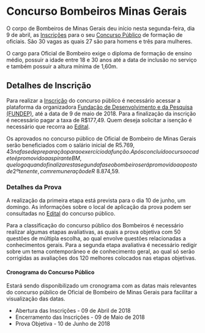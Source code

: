 # Concurso Bombeiros Minas Gerais 
 
O corpo de Bombeiros de Minas Gerais deu início nesta segunda-feira, dia 9 de abril, as [Inscrições](http://www.fundep.ufmg.br) para o seu [Concurso Público](http://www.bombeiros.mg.gov.br/images/concursos/CFOBM19/edital.pdf) de formação de oficiais. São 30 vagas as quais 27 são para homens e três para mulheres. 

O cargo para Oficial de Bombeiro exige o diploma de formação de ensino médio, possuir a idade entre 18 e 30 anos até a data de inclusão no serviço e também possuir a altura mínima de 1,60m.  
  
## Detalhes de Inscrição  

Para realizar a [Inscrição](http://www.fundep.ufmg.br) do concurso público é necessário acessar a plataforma da organizadora [Fundação de Desenvolvimento e da Pesquisa (FUNDEP)](http://www.fundep.ufmg.br), até a data de 9 de maio de 2018. Para a finalização da inscrição é necessário pagar a taxa de R$177,49. Quem deseja solicitar a isenção é necessário que recorra ao [Edital](http://www.bombeiros.mg.gov.br/images/concursos/CFOBM19/edital.pdf). 

Os aprovados no concurso público de Oficial de Bombeiro de Minas Gerais serão 
beneficiados com o salário inicial de R$5.769,43 na fase de preparação para o exercício da função. Após concluído o curso o cadete é promovido a aspirante BM, que logo quando finalizar esta segunda fase o bombeiro será promovido ao posto de 2º tenente, com remuneração de R$ 8.874,59. 

### Detalhes da Prova  

A realização da primeira etapa está prevista para o dia 10 de junho, um domingo. As informações sobre o local de aplicação da prova podem ser consultadas no [Edital](http://www.bombeiros.mg.gov.br/images/concursos/CFOBM19/edital.pdf) do concurso público. 

Para a classificação do concurso público dos Bombeiros é necessário realizar algumas etapas avaliativas, as quais a prova objetiva com 50 questões de múltipla escolha, ao qual envolve questões relacionadas a conhecimentos gerais. Para a segunda etapa avaliativa é necessário redigir sobre um tema contemporâneo e de conhecimento geral, ao qual só serão corrigidas as avaliações dos 120 melhores colocados nas etapas objetivas. 

#### Cronograma do Concurso Público  

Estará sendo disponibilizado um cronograma com as datas mais relevantes do concurso público de Oficial de Bombeiro de Minas Gerais para facilitar a visualização das datas.  
  
* Abertura das Inscrições - 09 de Abril de 2018  
* Encerramento das Inscrições - 09 de Maio de 2018  
* Prova Objetiva - 10 de Junho de 2018  